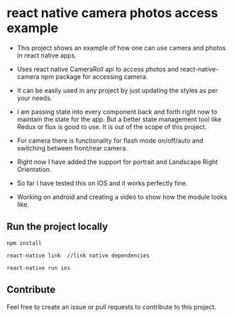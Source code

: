 # react native camera photos access example

- This project shows an example of how one can use camera and photos in react native apps.

- Uses react native CameraRoll api to access photos and react-native-camera npm package for accessing camera.

- It can be easily used in any project by just updating the styles as per your needs.

- I am passing state into every component back and forth right now to maintain the state for the app. But a better state management tool like Redux or flux is good to use. It is out of the scope of this project.

- For camera there is functionality for flash mode on/off/auto and switching between front/rear camera.

- Right now I have added the support for portrait and Landscape Right Orientation.

- So far I have tested this on IOS and it works perfectly fine.

- Working on android and creating a video to show how the module looks like.

## Run the project locally

```
npm install

react-native link  //link native dependencies

react-native run ios
```

## Contribute

Feel free to create an issue or pull requests to contribute to this project.
